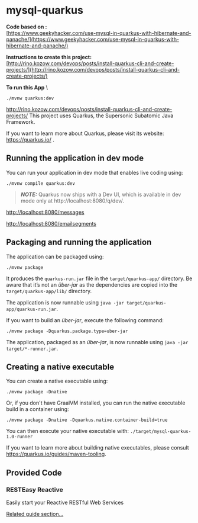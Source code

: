 # mysql-quarkus

**Code based on :** \
[https://www.geekyhacker.com/use-mysql-in-quarkus-with-hibernate-and-panache/](https://www.geekyhacker.com/use-mysql-in-quarkus-with-hibernate-and-panache/) 

**Instructions to create this project:** \
[http://rino.kozow.com/devops/posts/install-quarkus-cli-and-create-projects/](http://rino.kozow.com/devops/posts/install-quarkus-cli-and-create-projects/)

**To run this App** \
```
./mvnw quarkus:dev
```
http://rino.kozow.com/devops/posts/install-quarkus-cli-and-create-projects/
This project uses Quarkus, the Supersonic Subatomic Java Framework.

If you want to learn more about Quarkus, please visit its website: https://quarkus.io/ .

## Running the application in dev mode

You can run your application in dev mode that enables live coding using:
```shell script
./mvnw compile quarkus:dev
```

> **_NOTE:_**  Quarkus now ships with a Dev UI, which is available in dev mode only at http://localhost:8080/q/dev/.

[http://localhost:8080/messages](http://localhost:8080/messages)

[http://localhost:8080/emailsegments](http://localhost:8080/emailsegments)

## Packaging and running the application

The application can be packaged using:
```shell script
./mvnw package
```
It produces the `quarkus-run.jar` file in the `target/quarkus-app/` directory.
Be aware that it’s not an _über-jar_ as the dependencies are copied into the `target/quarkus-app/lib/` directory.

The application is now runnable using `java -jar target/quarkus-app/quarkus-run.jar`.

If you want to build an _über-jar_, execute the following command:
```shell script
./mvnw package -Dquarkus.package.type=uber-jar
```

The application, packaged as an _über-jar_, is now runnable using `java -jar target/*-runner.jar`.

## Creating a native executable

You can create a native executable using: 
```shell script
./mvnw package -Dnative
```

Or, if you don't have GraalVM installed, you can run the native executable build in a container using: 
```shell script
./mvnw package -Dnative -Dquarkus.native.container-build=true
```

You can then execute your native executable with: `./target/mysql-quarkus-1.0-runner`

If you want to learn more about building native executables, please consult https://quarkus.io/guides/maven-tooling.

## Provided Code

### RESTEasy Reactive

Easily start your Reactive RESTful Web Services

[Related guide section...](https://quarkus.io/guides/getting-started-reactive#reactive-jax-rs-resources)
